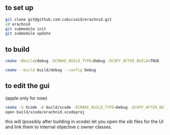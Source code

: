 ## to set up

```sh
git clone git@github.com:cubicvoid/erachnid.git
cd erachnid
git submodule init
git submodule update
```

## to build

```sh
cmake -Bbuild/debug -DCMAKE_BUILD_TYPE=Debug -DCOPY_AFTER_BUILD=TRUE

cmake --build build/debug --config Debug
```

## to edit the gui

(apple only for now)

```sh
cmake -G Xcode -B build/xcode -DCMAKE_BUILD_TYPE=Debug -DCOPY_AFTER_BUILD=TRUE
open build/xcode/erachnid.xcodeproj
```

this will (possibly after building in xcode) let you open the xib files for the UI and link them to internal objective c owner classes.